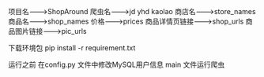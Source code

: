 项目名--->ShopAround
爬虫名--->jd yhd kaolao
商店名--->store_names
商品名--->shop_names
价格--->prices
商品详情页链接--->shop_urls
商品图片链接--->pic_urls

下载环境包  pip install -r requirement.txt

运行之前 在config.py 文件中修改MySQL用户信息
main 文件运行爬虫
